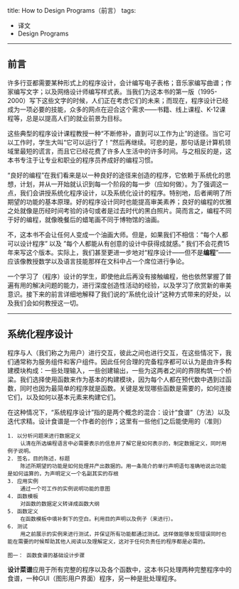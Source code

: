 title: How to Design Programs（前言）
tags:
- 译文
- Design Programs
---

## 前言

许多行亚都需要某种形式上的程序设计，会计编写电子表格；音乐家编写曲谱；作家编写文字；以及网络设计师编写样式表。当我们为这本书的第一版（1995-2000）写下这些文字的时候，人们正在考虑它们的未来；而现在，程序设计已经成为一项必要的技能，众多的网点在迎合这个需求——书籍、线上课程、K-12课程等，总是以提高人们的就业前景为目标。

这些典型的程序设计课程教授一种“不断修补，直到可以工作为止”的途径。当它可以工作时，学生大叫“它可以运行了！”然后再继续。可悲的是，那句话是计算机领域里最短的谎言，而且它已经花费了许多人生活中的许多时间。与之相反的是，这本书专注于让专业和职业的程序员养成好的编程习惯。

“良好的编程”在我们看来是以一种良好的途径来创造的程序，它依赖于系统化的思想，计划，并从一开始就认识到每一个阶段的每一步（应如何做）。为了强调这一点，我们会讲授系统化程序设计，以及系统化设计的程序。特别地，后者阐明了所期望的功能的基本原理。好的程序设计同时也能提高审美素养；良好的编程的优雅之处就像是历经时间考验的诗句或者是过去时代的黑白照片。简而言之，编程不同于好的编程，就像晚餐后的蜡笔画不同于博物馆的油画。

不，这本书不会让任何人变成一个油画大师。但是，如果我们不相信：“每个人都可以设计程序” 以及 ”每个人都能从有创意的设计中获得成就感。” 我们不会花费15年来写这个版本。实际上，我们甚至更进一步地对“程序设计——但不是**编程**”——应该像教授数学以及语言技能那样在文科中占一个席位进行争论。

一个学习了（程序）设计的学生，即使他此后再没有接触编程，他也依然掌握了普遍有用的解决问题的能力，进行深度创造性活动的经验，以及学习了欣赏新的审美意识。接下来的前言详细地解释了我们说的“系统化设计”这种方式带来的好处，以及我们会如何教授这一切。

<!-- more -->

---
## 系统化程序设计

程序与人（我们称之为用户）进行交互，彼此之间也进行交互，在这些情况下，我们通常称为服务组件和客户组件。因此任何合理的完备程序都可以认为是由许多构建模块构成：一些处理输入，一些创建输出，一些为这两者之间的界限构筑一个桥梁。我们选择使用函数来作为基本的构建模块，因为每个人都在预代数中遇到过函数，同时也因为最简单的程序就是函数。关键是发现哪些函数是需要的，如何连接它们，以及如何以基本元素来构建它们。

在这种情况下，“系统程序设计”指的是两个概念的混合：设计“食谱”（方法）以及迭代求精。设计食谱是一个作者的创作；这里有一些他们之后能使用的（准则）

```
1. 以分析问题来进行数据定义
    认清在所选编程语言中必需要表示的信息并了解它是如何表示的，制定数据定义，同时用例子说明。
2. 签名，目的陈述，标题
    陈述所期望的功能是如何处理并产出数据的。用一条简介的单行声明语句准确地说出功能是如何运算的，为声明定义一个名副其实的存根
3. 应用实例
    通过一个可工作的实例说明功能的意图
4. 函数模板
    对函数的数据定义转译成函数大纲
5. 函数定义
    在函数模板中填补剩下的空白。利用目的声明以及例子（来进行）。
6. 测试
    用之前展示的实例来进行测试，并保证所有功能都通过测试。这样做能够发现错误同时也能在需要的时候帮助其他人阅读以及理解定义，这对于任何负责任的程序都是必需的。

图一： 函数食谱的基础设计步骤
```

**设计菜谱**应用于所有完整的程序以及各个函数中，这本书只处理两种完整程序中的食谱，一种GUI（图形用户界面）程序，另一种是批处理程序。
